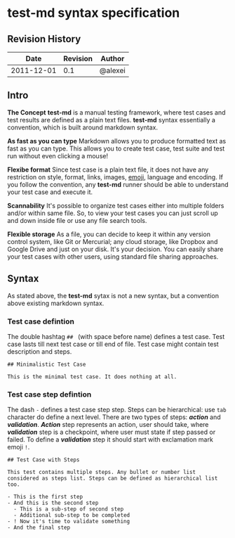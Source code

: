 # test-md syntax specification

## Revision History

| Date      	| Revision  | Author   |
|---          |---        |---       |
| 2011-12-01  | 0.1       | @alexei  |


## Intro

**The Concept**
**test-md** is a manual testing framework, where test cases and test results are defined as a plain text files. **test-md** syntax essentially a convention, which is built around markdown syntax.

**As fast as you can type**
Markdown allows you to produce formatted text as fast as you can type. This allows you to create test case, test suite and test run without even clicking a mouse!

**Flexibe format**
Since test case is a plain text file, it does not have any restriction on style, format, links, images, [emoji](http://www.emoji-cheat-sheet.com), language and encoding. If you follow the convention, any **test-md** runner should be able to understand your test case and execute it.

**Scannability**
It's possible to organize test cases either into multiple folders and/or within same file. So, to view your test cases you can just scroll up and down inside file or use any file search tools.

**Flexible storage**
As a file, you can decide to keep it within any version control system, like Git or Mercurial; any cloud storage, like Dropbox and Google Drive and just on your disk. It's your decision. You can easily share your test cases with other users, using standard file sharing approaches.

## Syntax

As stated above, the **test-md** sytax is not a new syntax, but a convention above existing markdown syntax.

### Test case defintion

The double hashtag ``## `` (with space before name) defines a test case.
Test case lasts till next test case or till end of file. Test case might contain test description and steps.

```
## Minimalistic Test Case

This is the minimal test case. It does nothing at all.
```

### Test case step defintion

The dash ``-`` defines a test case step step. Steps can be hierarchical: use ``tab`` character do define a next level.
There are two types of steps: ***action*** and ***validation***. ***Action*** step represents an action, user should take, where ***validation*** step is a checkpoint, where user must state if step passed or failed. To define a ***validation*** step it should start with exclamation mark emoji ``!``.

```
## Test Case with Steps

This test contains multiple steps. Any bullet or number list considered as steps list. Steps can be defined as hierarchical list too.

- This is the first step
- And this is the second step
  - This is a sub-step of second step
  - Additional sub-step to be completed
- ! Now it's time to validate something
- And the final step
```
